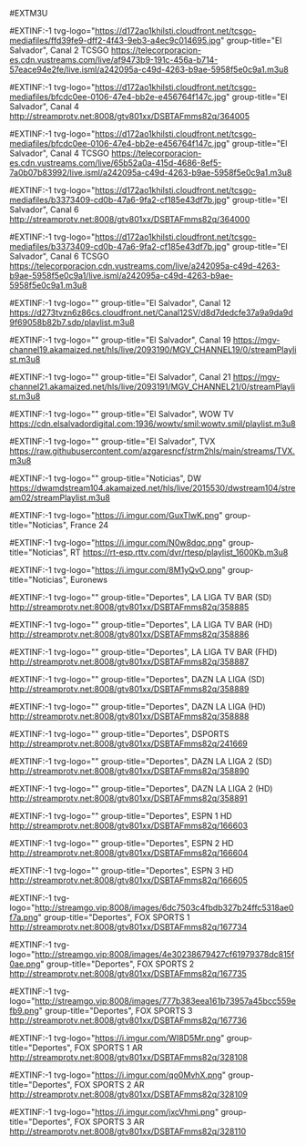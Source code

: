 #EXTM3U

#EXTINF:-1 tvg-logo="https://d172ao1khilsti.cloudfront.net/tcsgo-mediafiles/ffd39fe9-dff2-4f43-9eb3-a4ec9c014695.jpg" group-title="El Salvador", Canal 2 TCSGO
https://telecorporacion-es.cdn.vustreams.com/live/af9473b9-191c-456a-b714-57eace94e2fe/live.isml/a242095a-c49d-4263-b9ae-5958f5e0c9a1.m3u8

#EXTINF:-1 tvg-logo="https://d172ao1khilsti.cloudfront.net/tcsgo-mediafiles/bfcdc0ee-0106-47e4-bb2e-e456764f147c.jpg" group-title="El Salvador", Canal 4
http://streamprotv.net:8008/gtv801xx/DSBTAFmms82q/364005

#EXTINF:-1 tvg-logo="https://d172ao1khilsti.cloudfront.net/tcsgo-mediafiles/bfcdc0ee-0106-47e4-bb2e-e456764f147c.jpg" group-title="El Salvador", Canal 4 TCSGO
https://telecorporacion-es.cdn.vustreams.com/live/65b52a0a-415d-4686-8ef5-7a0b07b83992/live.isml/a242095a-c49d-4263-b9ae-5958f5e0c9a1.m3u8

#EXTINF:-1 tvg-logo="https://d172ao1khilsti.cloudfront.net/tcsgo-mediafiles/b3373409-cd0b-47a6-9fa2-cf185e43df7b.jpg" group-title="El Salvador", Canal 6
http://streamprotv.net:8008/gtv801xx/DSBTAFmms82q/364000

#EXTINF:-1 tvg-logo="https://d172ao1khilsti.cloudfront.net/tcsgo-mediafiles/b3373409-cd0b-47a6-9fa2-cf185e43df7b.jpg" group-title="El Salvador", Canal 6 TCSGO
https://telecorporacion.cdn.vustreams.com/live/a242095a-c49d-4263-b9ae-5958f5e0c9a1/live.isml/a242095a-c49d-4263-b9ae-5958f5e0c9a1.m3u8

#EXTINF:-1 tvg-logo="" group-title="El Salvador", Canal 12
https://d273tvzn6z86cs.cloudfront.net/Canal12SV/d8d7dedcfe37a9a9da9d9f69058b82b7.sdp/playlist.m3u8

#EXTINF:-1 tvg-logo="" group-title="El Salvador", Canal 19
https://mgv-channel19.akamaized.net/hls/live/2093190/MGV_CHANNEL19/0/streamPlaylist.m3u8

#EXTINF:-1 tvg-logo="" group-title="El Salvador", Canal 21
https://mgv-channel21.akamaized.net/hls/live/2093191/MGV_CHANNEL21/0/streamPlaylist.m3u8

#EXTINF:-1 tvg-logo="" group-title="El Salvador", WOW TV
https://cdn.elsalvadordigital.com:1936/wowtv/smil:wowtv.smil/playlist.m3u8

#EXTINF:-1 tvg-logo="" group-title="El Salvador", TVX
https://raw.githubusercontent.com/azgaresncf/strm2hls/main/streams/TVX.m3u8

#EXTINF:-1 tvg-logo="" group-title="Noticias", DW
https://dwamdstream104.akamaized.net/hls/live/2015530/dwstream104/stream02/streamPlaylist.m3u8

#EXTINF:-1 tvg-logo="https://i.imgur.com/GuxTlwK.png" group-title="Noticias", France 24


#EXTINF:-1 tvg-logo="https://i.imgur.com/N0w8dqc.png" group-title="Noticias", RT
https://rt-esp.rttv.com/dvr/rtesp/playlist_1600Kb.m3u8

#EXTINF:-1 tvg-logo="https://i.imgur.com/8M1yQvO.png" group-title="Noticias", Euronews


#EXTINF:-1 tvg-logo="" group-title="Deportes", LA LIGA TV BAR (SD)
http://streamprotv.net:8008/gtv801xx/DSBTAFmms82q/358885

#EXTINF:-1 tvg-logo="" group-title="Deportes", LA LIGA TV BAR (HD)
http://streamprotv.net:8008/gtv801xx/DSBTAFmms82q/358886

#EXTINF:-1 tvg-logo="" group-title="Deportes", LA LIGA TV BAR (FHD)
http://streamprotv.net:8008/gtv801xx/DSBTAFmms82q/358887

#EXTINF:-1 tvg-logo="" group-title="Deportes", DAZN LA LIGA (SD)
http://streamprotv.net:8008/gtv801xx/DSBTAFmms82q/358889

#EXTINF:-1 tvg-logo="" group-title="Deportes", DAZN LA LIGA (HD)
http://streamprotv.net:8008/gtv801xx/DSBTAFmms82q/358888

#EXTINF:-1 tvg-logo="" group-title="Deportes", DSPORTS
http://streamprotv.net:8008/gtv801xx/DSBTAFmms82q/241669

#EXTINF:-1 tvg-logo="" group-title="Deportes", DAZN LA LIGA 2 (SD)
http://streamprotv.net:8008/gtv801xx/DSBTAFmms82q/358890

#EXTINF:-1 tvg-logo="" group-title="Deportes", DAZN LA LIGA 2 (HD)
http://streamprotv.net:8008/gtv801xx/DSBTAFmms82q/358891

#EXTINF:-1 tvg-logo="" group-title="Deportes", ESPN 1 HD
http://streamprotv.net:8008/gtv801xx/DSBTAFmms82q/166603

#EXTINF:-1 tvg-logo="" group-title="Deportes", ESPN 2 HD
http://streamprotv.net:8008/gtv801xx/DSBTAFmms82q/166604

#EXTINF:-1 tvg-logo="" group-title="Deportes", ESPN 3 HD
http://streamprotv.net:8008/gtv801xx/DSBTAFmms82q/166605

#EXTINF:-1 tvg-logo="http://streamgo.vip:8008/images/6dc7503c4fbdb327b24ffc5318ae0f7a.png" group-title="Deportes", FOX SPORTS 1
http://streamprotv.net:8008/gtv801xx/DSBTAFmms82q/167734

#EXTINF:-1 tvg-logo="http://streamgo.vip:8008/images/4e30238679427cf61979378dc815f0ae.png" group-title="Deportes", FOX SPORTS 2
http://streamprotv.net:8008/gtv801xx/DSBTAFmms82q/167735

#EXTINF:-1 tvg-logo="http://streamgo.vip:8008/images/777b383eea161b73957a45bcc559efb9.png" group-title="Deportes", FOX SPORTS 3
http://streamprotv.net:8008/gtv801xx/DSBTAFmms82q/167736

#EXTINF:-1 tvg-logo="https://i.imgur.com/WI8D5Mr.png" group-title="Deportes", FOX SPORTS 1 AR
http://streamprotv.net:8008/gtv801xx/DSBTAFmms82q/328108

#EXTINF:-1 tvg-logo="https://i.imgur.com/qo0MvhX.png" group-title="Deportes", FOX SPORTS 2 AR
http://streamprotv.net:8008/gtv801xx/DSBTAFmms82q/328109

#EXTINF:-1 tvg-logo="https://i.imgur.com/jxcVhmi.png" group-title="Deportes", FOX SPORTS 3 AR
http://streamprotv.net:8008/gtv801xx/DSBTAFmms82q/328110


